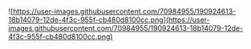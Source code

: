 ![https://user-images.githubusercontent.com/70984955/190924613-18b14079-12de-4f3c-955f-cb480d8100cc.png](https://user-images.githubusercontent.com/70984955/190924613-18b14079-12de-4f3c-955f-cb480d8100cc.png)